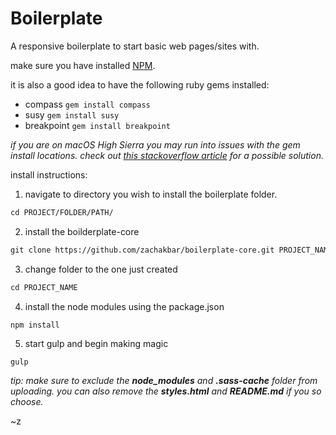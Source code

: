 # Boilerplate

A responsive boilerplate to start basic web pages/sites with.

make sure you have installed [NPM](https://www.npmjs.com/get-npm).

it is also a good idea to have the following ruby gems installed:
- compass ``` gem install compass ```
- susy ``` gem install susy ```
- breakpoint ``` gem install breakpoint ```

_if you are on macOS High Sierra you may run into issues with the gem install locations. check out [this stackoverflow article](https://stackoverflow.com/questions/46511870/doesnt-compile-scss-after-update-osx-to-10-13-macos-high-sierra) for a possible solution._

install instructions:
1. navigate to directory you wish to install the boilerplate folder.
```html
cd PROJECT/FOLDER/PATH/
```
2. install the boilderplate-core
```html
git clone https://github.com/zachakbar/boilerplate-core.git PROJECT_NAME
```
3. change folder to the one just created
```html
cd PROJECT_NAME
```
4. install the node modules using the package.json
```html
npm install
```
5. start gulp and begin making magic
```
gulp
```

_tip: make sure to exclude the **node_modules** and **.sass-cache** folder from uploading. you can also remove the **styles.html** and **README.md** if you so choose._

~z
